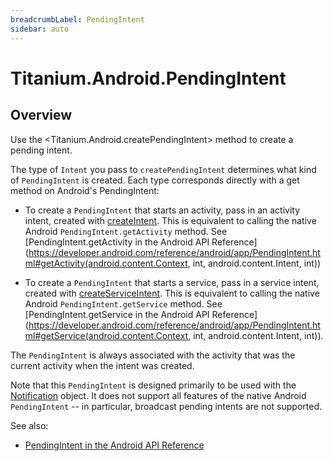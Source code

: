 ```yaml
---
breadcrumbLabel: PendingIntent
sidebar: auto
---
```


# Titanium.Android.PendingIntent

<ProxySummary/>

## Overview

Use the <Titanium.Android.createPendingIntent> method to create a pending intent.

The type of `Intent` you pass to `createPendingIntent`  determines what kind of 
`PendingIntent` is created.  Each type corresponds directly with a get method on 
Android's PendingIntent:

*   To create a `PendingIntent` that starts an activity, pass in an activity intent, 
    created with [createIntent](Titanium.Android.createIntent). This is equivalent to
    calling the native Android `PendingIntent.getActivity` method. See
    [PendingIntent.getActivity in the Android API Reference](https://developer.android.com/reference/android/app/PendingIntent.html#getActivity(android.content.Context, int, android.content.Intent, int))

*    To create a `PendingIntent` that starts a service, pass in a service intent,
    created with [createServiceIntent](Titanium.Android.createServiceIntent). This is 
     equivalent to calling the native Android `PendingIntent.getService` method. See 
     [PendingIntent.getService in the Android API Reference](https://developer.android.com/reference/android/app/PendingIntent.html#getService(android.content.Context, int, android.content.Intent, int)).

The `PendingIntent` is always associated with the activity that was the current activity
when the intent was created.

Note that this `PendingIntent` is designed primarily to be used with the 
[Notification](Titanium.Android.Notification) object. It does not support all features 
of the native Android `PendingIntent` -- in particular, 
broadcast pending intents are not supported.

See also: 

*   [PendingIntent in the Android API Reference](https://developer.android.com/reference/android/app/PendingIntent.html)

<ApiDocs/>
